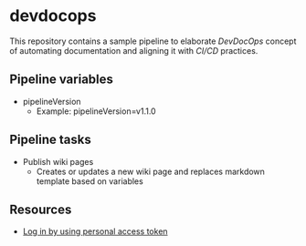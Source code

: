 # devdocops
This repository contains a sample pipeline to elaborate _DevDocOps_ concept of automating documentation and aligning it with _CI/CD_ practices.

## Pipeline variables

- pipelineVersion
  - Example: pipelineVersion=v1.1.0

## Pipeline tasks

- Publish wiki pages
  - Creates or updates a new wiki page and replaces markdown template based on variables

## Resources

- [Log in by using personal access token](https://docs.microsoft.com/en-us/azure/devops/cli/log-in-via-pat?view=azure-devops&tabs=windows)